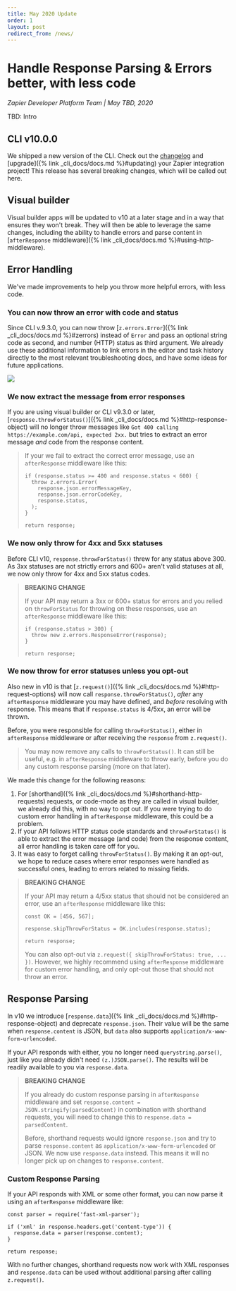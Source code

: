 ```yaml
---
title: May 2020 Update
order: 1
layout: post
redirect_from: /news/
---
```


# Handle Response Parsing & Errors better, with less code

_Zapier Developer Platform Team \| May TBD, 2020_

TBD: Intro

## CLI v10.0.0

We shipped a new version of the CLI.  Check out the [changelog](https://github.com/zapier/zapier-platform/blob/master/CHANGELOG.md) and [upgrade]({% link _cli_docs/docs.md %}#updating) your Zapier integration project! This release has several breaking changes, which will be called out here.

## Visual builder

Visual builder apps will be updated to v10 at a later stage and in a way that ensures they won't break. They will then be able to leverage the same changes, including the ability to handle errors and parse content in [`afterResponse` middleware]({% link _cli_docs/docs.md %}#using-http-middleware).

## Error Handling

We've made improvements to help you throw more helpful errors, with less code.

### You can now throw an error with code and status

Since CLI v.9.3.0, you can now throw [`z.errors.Error`]({% link _cli_docs/docs.md %}#zerrors) instead of `Error` and pass an optional string code as second, and number (HTTP) status as third argument. We already use these additional information to link errors in the editor and task history directly to the most relevant troubleshooting docs, and have some ideas for future applications.

![](https://cdn.zappy.app/14dc3a935f7b1a693ba0be3829d4cb88.png)

### We now extract the message from error responses

If you are using visual builder or CLI v9.3.0 or later, [`response.throwForStatus()`]({% link _cli_docs/docs.md %}#http-response-object) will no longer throw messages like `Got 400 calling https://example.com/api, expected 2xx.` but tries to extract an error message *and* code from the response content.

> If your we fail to extract the correct error message, use an `afterResponse` middleware like this:
>
> ```
> if (response.status >= 400 and response.status < 600) {
>   throw z.errors.Error(
>     response.json.errorMessageKey,
>     response.json.errorCodeKey,
>     response.status,
>   );
> }
>
> return response;
> ```

### We now only throw for 4xx and 5xx statuses

Before CLI v10, `response.throwForStatus()` threw for any status above 300. As 3xx statuses are not strictly errors and 600+ aren't valid statuses at all, we now only throw for 4xx and 5xx status codes.

> **BREAKING CHANGE**
>
> If your API may return a 3xx or 600+ status for errors and you relied on `throwForStatus` for throwing on these responses, use an `afterResponse` middleware like this:
>
> ```
> if (response.status > 300) {
>   throw new z.errors.ResponseError(response);
> }
>
> return response;
> ```

### We now throw for error statuses unless you opt-out

Also new in v10 is that [`z.request()`]({% link _cli_docs/docs.md %}#http-request-options) will now call `response.throwForStatus()`, *after* any `afterResponse` middleware you may have defined, and *before* resolving with response. This means that if `response.status` is 4/5xx, an error will be thrown.

Before, you were responsible for calling `throwForStatus()`, either in `afterResponse` middleware or after receiving the `response` from `z.request()`.

> You may now remove any calls to `throwForStatus()`. It can still be useful, e.g. in `afterResponse` middleware to throw early, before you do any custom response parsing (more on that later).

We made this change for the following reasons:

1. For [shorthand]({% link _cli_docs/docs.md %}#shorthand-http-requests) requests, or code-mode as they are called in visual builder, we already did this, with no way to opt out. If you were trying to do custom error handling in `afterResponse` middleware, this could be a problem.
2. If your API follows HTTP status code standards and `throwForStatus()` is able to extract the error message (and code) from the response content, all error handling is taken care off for you.
3. It was easy to forget calling `throwForStatus()`. By making it an opt-out, we hope to reduce cases where error responses were handled as successful ones, leading to errors related to missing fields.

> **BREAKING CHANGE**
>
> If your API may return a 4/5xx status that should not be considered an error, use an `afterResponse` middleware like this:
>
> ```
> const OK = [456, 567];
>
> response.skipThrowForStatus = OK.includes(response.status);
>
> return response;
> ```
>
> You can also opt-out via `z.request({ skipThrowForStatus: true, ... })`. However, we highly recommend using `afterResponse` middleware for custom error handling, and only opt-out those that should not throw an error.

## Response Parsing

In v10 we introduce [`response.data`]({% link _cli_docs/docs.md %}#http-response-object) and deprecate `response.json`. Their value will be the same when `response.content` is JSON, but `data` also supports `application/x-www-form-urlencoded`.

If your API responds with either, you no longer need `querystring.parse()`, just like you already didn't need `(z.)JSON.parse()`. The results will be readily available to you via `response.data`.

> **BREAKING CHANGE**
>
> If you already do custom response parsing in `afterResponse` middleware and set `response.content = JSON.stringify(parsedContent)` in combination with shorthand requests, you will need to change this to `response.data = parsedContent`.
> 
> Before, shorthand requests would ignore `response.json` and try to parse `response.content` as `application/x-www-form-urlencoded` or JSON. We now use `response.data` instead. This means it will no longer pick up on changes to `response.content`.

### Custom Response Parsing

If your API responds with XML or some other format, you can now parse it using an `afterResponse` middleware like:

```
const parser = require('fast-xml-parser');

if ('xml' in response.headers.get('content-type')) {
  response.data = parser(response.content);
}

return response;
```

With no further changes, shorthand requests now work with XML responses and `response.data` can be used without additional parsing after calling `z.request()`.